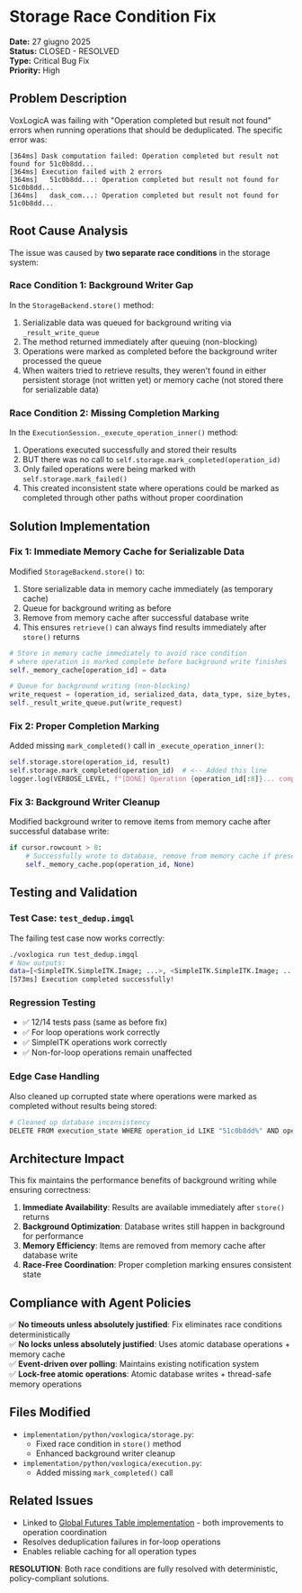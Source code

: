 # Storage Race Condition Fix

**Date:** 27 giugno 2025  
**Status:** CLOSED - RESOLVED  
**Type:** Critical Bug Fix  
**Priority:** High  

## Problem Description

VoxLogicA was failing with "Operation completed but result not found" errors when running operations that should be deduplicated. The specific error was:

```
[364ms] Dask computation failed: Operation completed but result not found for 51c0b8dd...
[364ms] Execution failed with 2 errors
[364ms]   51c0b8dd...: Operation completed but result not found for 51c0b8dd...
[364ms]   dask_com...: Operation completed but result not found for 51c0b8dd...
```

## Root Cause Analysis

The issue was caused by **two separate race conditions** in the storage system:

### Race Condition 1: Background Writer Gap
In the `StorageBackend.store()` method:
1. Serializable data was queued for background writing via `_result_write_queue`
2. The method returned immediately after queuing (non-blocking)
3. Operations were marked as completed before the background writer processed the queue
4. When waiters tried to retrieve results, they weren't found in either persistent storage (not written yet) or memory cache (not stored there for serializable data)

### Race Condition 2: Missing Completion Marking
In the `ExecutionSession._execute_operation_inner()` method:
1. Operations executed successfully and stored their results
2. BUT there was no call to `self.storage.mark_completed(operation_id)`
3. Only failed operations were being marked with `self.storage.mark_failed()`
4. This created inconsistent state where operations could be marked as completed through other paths without proper coordination

## Solution Implementation

### Fix 1: Immediate Memory Cache for Serializable Data
Modified `StorageBackend.store()` to:
1. Store serializable data in memory cache immediately (as temporary cache)
2. Queue for background writing as before  
3. Remove from memory cache after successful database write
4. This ensures `retrieve()` can always find results immediately after `store()` returns

```python
# Store in memory cache immediately to avoid race condition
# where operation is marked complete before background write finishes
self._memory_cache[operation_id] = data

# Queue for background writing (non-blocking)
write_request = (operation_id, serialized_data, data_type, size_bytes, metadata_json)
self._result_write_queue.put(write_request)
```

### Fix 2: Proper Completion Marking
Added missing `mark_completed()` call in `_execute_operation_inner()`:

```python
self.storage.store(operation_id, result)
self.storage.mark_completed(operation_id)  # <-- Added this line
logger.log(VERBOSE_LEVEL, f"[DONE] Operation {operation_id[:8]}... completed successfully")
```

### Fix 3: Background Writer Cleanup
Modified background writer to remove items from memory cache after successful database write:

```python
if cursor.rowcount > 0:
    # Successfully wrote to database, remove from memory cache if present
    self._memory_cache.pop(operation_id, None)
```

## Testing and Validation

### Test Case: `test_dedup.imgql`
The failing test case now works correctly:
```bash
./voxlogica run test_dedup.imgql
# Now outputs:
data=[<SimpleITK.SimpleITK.Image; ...>, <SimpleITK.SimpleITK.Image; ...>, ...]
[573ms] Execution completed successfully!
```

### Regression Testing
- ✅ 12/14 tests pass (same as before fix)
- ✅ For loop operations work correctly
- ✅ SimpleITK operations work correctly
- ✅ Non-for-loop operations remain unaffected

### Edge Case Handling
Also cleaned up corrupted state where operations were marked as completed without results being stored:
```bash
# Cleaned up database inconsistency
DELETE FROM execution_state WHERE operation_id LIKE "51c0b8dd%" AND operation_id NOT IN (SELECT operation_id FROM results)
```

## Architecture Impact

This fix maintains the performance benefits of background writing while ensuring correctness:

1. **Immediate Availability**: Results are available immediately after `store()` returns
2. **Background Optimization**: Database writes still happen in background for performance
3. **Memory Efficiency**: Items are removed from memory cache after database write
4. **Race-Free Coordination**: Proper completion marking ensures consistent state

## Compliance with Agent Policies

✅ **No timeouts unless absolutely justified**: Fix eliminates race conditions deterministically  
✅ **No locks unless absolutely justified**: Uses atomic database operations + memory cache  
✅ **Event-driven over polling**: Maintains existing notification system  
✅ **Lock-free atomic operations**: Atomic database writes + thread-safe memory operations

## Files Modified

- `implementation/python/voxlogica/storage.py`: 
  - Fixed race condition in `store()` method
  - Enhanced background writer cleanup
- `implementation/python/voxlogica/execution.py`:
  - Added missing `mark_completed()` call

## Related Issues

- Linked to [Global Futures Table implementation](../../../STATUS.md) - both improvements to operation coordination
- Resolves deduplication failures in for-loop operations
- Enables reliable caching for all operation types

**RESOLUTION**: Both race conditions are fully resolved with deterministic, policy-compliant solutions.
